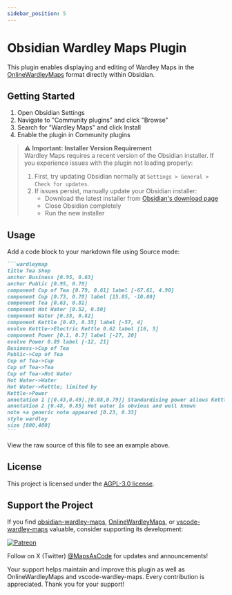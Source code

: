 ```yaml
---
sidebar_position: 5
---
```


# Obsidian Wardley Maps Plugin

This plugin enables displaying and editing of Wardley Maps in the [OnlineWardleyMaps](https://onlinewardleymaps.com) format directly within Obsidian.

## Getting Started

1. Open Obsidian Settings
2. Navigate to "Community plugins" and click "Browse"
3. Search for "Wardley Maps" and click Install
4. Enable the plugin in Community plugins

> **⚠️ Important: Installer Version Requirement**  
> Wardley Maps requires a recent version of the Obsidian installer. If you experience issues with the plugin not loading properly:
> 1. First, try updating Obsidian normally at `Settings > General > Check for updates`.
> 2. If issues persist, manually update your Obsidian installer:
>    - Download the latest installer from [Obsidian's download page](https://obsidian.md/download)
>    - Close Obsidian completely
>    - Run the new installer

## Usage

Add a code block to your markdown file using Source mode:

````markdown
```wardleymap
title Tea Shop
anchor Business [0.95, 0.63]
anchor Public [0.95, 0.78]
component Cup of Tea [0.79, 0.61] label [-67.61, 4.90]
component Cup [0.73, 0.78] label [15.05, -10.00]
component Tea [0.63, 0.81]
component Hot Water [0.52, 0.80]
component Water [0.38, 0.82]
component Kettle [0.43, 0.35] label [-57, 4]
evolve Kettle->Electric Kettle 0.62 label [16, 5]
component Power [0.1, 0.7] label [-27, 20]
evolve Power 0.89 label [-12, 21]
Business->Cup of Tea
Public->Cup of Tea
Cup of Tea->Cup
Cup of Tea->Tea
Cup of Tea->Hot Water
Hot Water->Water
Hot Water->Kettle; limited by
Kettle->Power
annotation 1 [[0.43,0.49],[0.08,0.79]] Standardising power allows Kettles to evolve faster
annotation 2 [0.48, 0.85] Hot water is obvious and well known
note +a generic note appeared [0.23, 0.33]
style wardley
size [800,400]
```
````

View the raw source of this file to see an example above.

## License

This project is licensed under the [AGPL-3.0 license](https://github.com/damonsk/obsidian-wardley-maps/blob/master/LICENSE).

## Support the Project

If you find [obsidian-wardley-maps](https://github.com/damonsk/obsidian-wardley-maps), [OnlineWardleyMaps](https://github.com/damonsk/onlinewardleymaps), or [vscode-wardley-maps](https://github.com/damonsk/vscode-wardley-maps) valuable, consider supporting its development:

[![Patreon](https://c5.patreon.com/external/logo/become_a_patron_button.png)](https://www.patreon.com/mapsascode/overview)

Follow on X (Twitter) [@MapsAsCode](https://x.com/mapsascode) for updates and announcements!

Your support helps maintain and improve this plugin as well as OnlineWardleyMaps and vscode-wardley-maps. Every contribution is appreciated. Thank you for your support!
